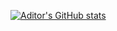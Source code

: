 [![Aditor's GitHub stats](https://github-readme-stats.vercel.app/api?username=Dbo-Kt69&include_all_commits=1&hide_rank=1&theme=chartreuse-dark)]()
